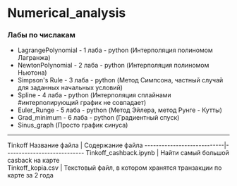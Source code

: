 # Numerical_analysis
### **Лабы по числакам**

* LagrangePolynomial - 1 лаба - python (Интерполяция полиномом Лагранжа)
* NewtonPolynomial - 2 лаба - python (Интерполяция полиномом Ньютона)
* Simpson's Rule - 3 лаба - python (Метод Симпсона, частный случай для заданных начальных условий)
* Spline - 4 лаба - python (Интерполяция сплайнами #интерполирующий график не совпадает)
* Euler_Runge - 5 лаба - python (Метод Эйлера, метод Рунге - Кутты)
* Grad_minimum - 6 лаба - python (Градиентный спуск)
* Sinus_graph (Просто график синуса)
***
Tinkoff 
Название файла              | Содержание файла
----------------------------|----------------------------
Tinkoff_cashback.ipynb      | Найти самый большой casback на карте  
Tinkoff_kopia.csv           | Текстовый файл, в котором хранятся транзакции по карте за 2 года 
